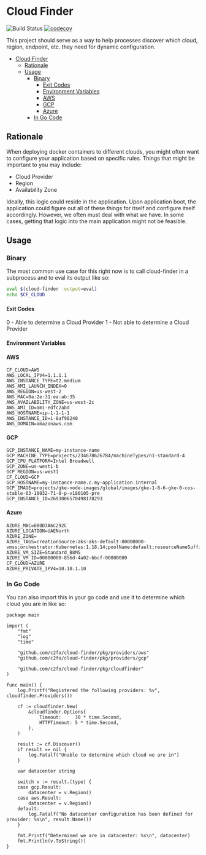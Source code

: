 # Cloud Finder

![Build Status](https://github.com/c2fo/cloud-finder/actions/workflows/ci.yml/badge.svg?branch=master) [![codecov](https://codecov.io/gh/c2fo/cloud-finder/branch/master/graph/badge.svg)](https://codecov.io/gh/c2fo/cloud-finder)

This project should serve as a way to help processes discover which cloud,
region, endpoint, etc. they need for dynamic configuration.

<!-- TOC depthFrom:1 depthTo:6 withLinks:1 updateOnSave:1 orderedList:0 -->

- [Cloud Finder](#cloud-finder)
	- [Rationale](#rationale)
	- [Usage](#usage)
		- [Binary](#binary)
			- [Exit Codes](#exit-codes)
			- [Environment Variables](#environment-variables)
			- [AWS](#aws)
			- [GCP](#gcp)
			- [Azure](#azure)
		- [In Go Code](#in-go-code)

<!-- /TOC -->

## Rationale

When deploying docker containers to different clouds, you might often want to
configure your application based on specific rules. Things that might be
important to you may include:

* Cloud Provider
* Region
* Availability Zone

Ideally, this logic could reside in the application. Upon application boot,
the application could figure out all of these things for itself and configure
itself accordingly. However, we often must deal with what we have. In some
cases, getting that logic into the main application might not be feasible.

## Usage

### Binary

The most common use case for this right now is to call cloud-finder in a
subprocess and to eval its output like so:

```sh
eval $(cloud-finder -output=eval)
echo $CF_CLOUD
```


#### Exit Codes

0 - Able to determine a Cloud Provider
1 - Not able to determine a Cloud Provider

#### Environment Variables

#### AWS

```
CF_CLOUD=AWS
AWS_LOCAL_IPV4=1.1.1.1
AWS_INSTANCE_TYPE=t2.medium
AWS_AMI_LAUNCH_INDEX=0
AWS_REGION=us-west-2
AWS_MAC=0a:2e:31:ea:ab:35
AWS_AVAILABILITY_ZONE=us-west-2c
AWS_AMI_ID=ami-edfc2abd
AWS_HOSTNAME=ip-1-1-1-1
AWS_INSTANCE_ID=i-8af98240
AWS_DOMAIN=amazonaws.com
```

#### GCP

```
GCP_INSTANCE_NAME=my-instance-name
GCP_MACHINE_TYPE=projects/234678626784/machineTypes/n1-standard-4
GCP_CPU_PLATFORM=Intel Broadwell
GCP_ZONE=us-west1-b
GCP_REGION=us-west1
CF_CLOUD=GCP
GCP_HOSTNAME=my-instance-name.c.my-application.internal
GCP_IMAGE=projects/gke-node-images/global/images/gke-1-8-6-gke-0-cos-stable-63-10032-71-0-p-v180105-pre
GCP_INSTANCE_ID=2693006570498178293
```

#### Azure

```
AZURE_MAC=000D3A6C292C
AZURE_LOCATION=UAENorth
AZURE_ZONE=
AZURE_TAGS=creationSource:aks-aks-default-00000000-vmss;orchestrator:Kubernetes:1.18.14;poolName:default;resourceNameSuffix:00000000
AZURE_VM_SIZE=Standard_B8MS
AZURE_VM_ID=00000000-856d-4a02-bbcf-00000000
CF_CLOUD=AZURE
AZURE_PRIVATE_IPV4=10.10.1.10
```

### In Go Code

You can also import this in your go code and use it to determine which cloud you are in like so:

```
package main

import (
	"fmt"
	"log"
	"time"

	"github.com/c2fo/cloud-finder/pkg/providers/aws"
	"github.com/c2fo/cloud-finder/pkg/providers/gcp"

	"github.com/c2fo/cloud-finder/pkg/cloudfinder"
)

func main() {
	log.Printf("Registered the following providers: %v", cloudfinder.Providers())

	cf := cloudfinder.New(
		&cloudfinder.Options{
			Timeout:     30 * time.Second,
			HTTPTimeout: 5 * time.Second,
		},
	)

	result := cf.Discover()
	if result == nil {
		log.Fatalf("Unable to determine which cloud we are in")
	}

	var datacenter string

	switch v := result.(type) {
	case gcp.Result:
		datacenter = v.Region()
	case aws.Result:
		datacenter = v.Region()
	default:
		log.Fatalf("No datacenter configuration has been defined for provider: %s\n", result.Name())
	}

	fmt.Printf("Determined we are in datacenter: %s\n", datacenter)
	fmt.Println(v.ToString())
}
```
